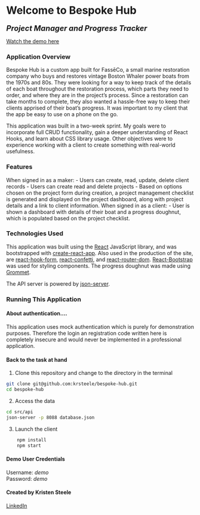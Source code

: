 # Welcome to Bespoke Hub

<b style="font-size: 20px;"><i>Project Manager and Progress Tracker</i></b>

[Watch the demo here](https://youtu.be/L0k_OsCnEsI)

### Application Overview

Bespoke Hub is a custom app built for FassēCo, a small marine restoration company who buys and restores vintage Boston Whaler power boats from the 1970s and 80s. They were looking for a way to keep track of the details of each boat throughout the restoration process, which parts they need to order, and where they are in the project’s process. Since a restoration can take months to complete, they also wanted a hassle-free way to keep their clients apprised of their boat’s progress. It was important to my client that the app be easy to use on a phone on the go. 


This application was built in a two-week sprint. My goals were to incorporate full CRUD functionality, gain a deeper understanding of React Hooks, and learn about CSS library usage. Other objectives were to experience working with a client to create something with real-world usefulness. 

### Features

<p>
When signed in as a maker:
- Users can create, read, update, delete client records
- Users can create read and delete projects
- Based on options chosen on the project form during creation, a project management checklist is generated and displayed on the project dashboard, along with project details and a link to client information.
When signed in as a client:
- User is shown a dashboard with details of their boat and a progress doughnut, which is populated based on the project checklist.
</p>

### Technologies Used

This application was built using the [React](https://reactjs.org/) JavaScript library, and was bootstrapped with [create-react-app](https://github.com/facebook/create-react-app). Also used in the production of the site, are [react-hook-form](https://react-hook-form.com/), [react-confetti](https://github.com/alampros/react-confetti), and [react-router-dom](https://www.npmjs.com/package/react-router-dom).  [React-Bootstrap](https://react-bootstrap.github.io/) was used for styling components. The progress doughnut was made using [Grommet](https://v2.grommet.io/).

The API server is powered by [json-server](https://www.npmjs.com/package/json-server).  


### Running This Application

#### About authentication....

This application uses mock authentication which is purely for demonstration purposes. Therefore the login an registration code written here is completely insecure and would never be implemented in a professional application.

#### Back to the task at hand

1. Clone this repository and change to the directory in the terminal

```sh
git clone git@github.com:krsteele/bespoke-hub.git
cd bespoke-hub
```

2. Access the data

```sh
cd src/api
json-server -p 8088 database.json
```

3. Launch the client

```sh
    npm install
    npm start
```

#### Demo User Credentials

<p>
Username: <i>demo</i>
<br>
Password: <i>demo</i>
</p>

#### Created by Kristen Steele
[LinkedIn](https://www.linkedin.com/in/kristenraesteele/)
